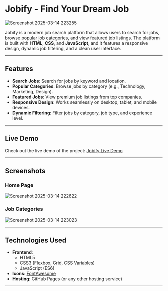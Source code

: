 # Jobify - Find Your Dream Job
![Screenshot 2025-03-14 223255](https://github.com/user-attachments/assets/51acc7d7-fd0f-43d7-8b29-2dcb960f8b45)

<!-- Add a banner image if available -->

Jobify is a modern job search platform that allows users to search for jobs, browse popular job categories, and view featured job listings. The platform is built with **HTML**, **CSS**, and **JavaScript**, and it features a responsive design, dynamic job filtering, and a clean user interface.

---

## Features

- **Search Jobs**: Search for jobs by keyword and location.
- **Popular Categories**: Browse jobs by category (e.g., Technology, Marketing, Design).
- **Featured Jobs**: View premium job listings from top companies.
- **Responsive Design**: Works seamlessly on desktop, tablet, and mobile devices.
- **Dynamic Filtering**: Filter jobs by category, job type, and experience level.

---

## Live Demo

Check out the live demo of the project: [Jobify Live Demo](https://jobify-kaustav-mondal-ju-it.netlify.app/) <!-- Replace with your actual demo link -->

---

## Screenshots

### Home Page
<!-- Add a screenshot of the home page -->
![Screenshot 2025-03-14 222622](https://github.com/user-attachments/assets/5c39e0a4-efc8-49aa-9dc0-0763ce05828d)

### Job Categories
<!-- Add a screenshot of the categories section -->
![Screenshot 2025-03-14 223023](https://github.com/user-attachments/assets/e93efcc2-1229-4029-9c28-b244c93f0439)

---

## Technologies Used

- **Frontend**:
  - HTML5
  - CSS3 (Flexbox, Grid, CSS Variables)
  - JavaScript (ES6)
- **Icons**: [FontAwesome](https://fontawesome.com/)
- **Hosting**: GitHub Pages (or any other hosting service)

---

<!--## Setup and Installation

Follow these steps to set up the project locally:

1. **Clone the Repository**:
   ```bash
   git clone https://github.com/your-username/jobify.git -->
